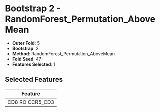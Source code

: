 # Bootstrap 2 - RandomForest_Permutation_AboveMean

- **Outer Fold**: 5
- **Bootstrap**: 2
- **Method**: RandomForest_Permutation_AboveMean
- **Fold Seed**: 47
- **Features Selected**: 1

## Selected Features

| Feature |
|---------|
| CD8 RO CCR5_CD3 |
